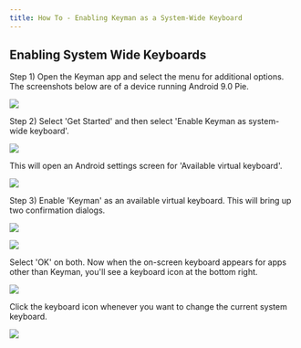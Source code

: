 ```yaml
---
title: How To - Enabling Keyman as a System-Wide Keyboard
---
```


## Enabling System Wide Keyboards
Step 1)
Open the Keyman app and select the menu for additional options.
The screenshots below are of a device running Android 9.0 Pie.

![](../android_images/settings1-ap.png)

Step 2)
Select 'Get Started' and then select 'Enable Keyman as system-wide keyboard'.

![](../android_images/settings2-ap.png)

This will open an Android settings screen for 'Available virtual keyboard'.

![](../android_images/settings3-ap.png)

Step 3)
Enable 'Keyman' as an available virtual keyboard.
This will bring up two confirmation dialogs.

![](../android_images/settings4-ap.png)

![](../android_images/settings5-ap.png)

Select 'OK' on both. Now when the on-screen keyboard appears for apps other than Keyman,
you'll see a keyboard icon at the bottom right.

![](../android_images/settings6-ap.png)

Click the keyboard icon whenever you want to change the current system keyboard.

![](../android_images/settings7-ap.png)
